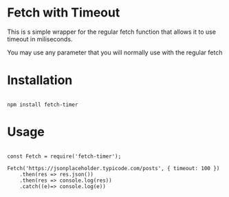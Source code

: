 # Fetch with Timeout

This is s simple wrapper for the regular fetch function that allows it to use timeout in miliseconds.

You may use any parameter that you will normally use with the regular fetch

# Installation

```

npm install fetch-timer

```

# Usage
```

const Fetch = require('fetch-timer');

Fetch('https://jsonplaceholder.typicode.com/posts', { timeout: 100 })
    .then(res => res.json())
	.then(res => console.log(res))	
    .catch((e)=> console.log(e))

```